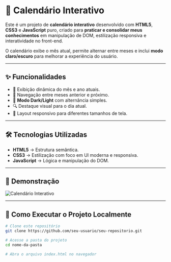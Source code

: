 # 📅 Calendário Interativo

Este é um projeto de **calendário interativo** desenvolvido com **HTML5**, **CSS3** e **JavaScript** puro, criado para **praticar e consolidar meus conhecimentos** em manipulação de DOM, estilização responsiva e interatividade no front-end.

O calendário exibe o mês atual, permite alternar entre meses e inclui **modo claro/escuro** para melhorar a experiência do usuário.

---

## ✨ Funcionalidades

- 📆 Exibição dinâmica do mês e ano atuais.
- 🔄 Navegação entre meses anterior e próximo.
- 🎨 **Modo Dark/Light** com alternância simples.
- 🔍 Destaque visual para o dia atual.
- 📱 Layout responsivo para diferentes tamanhos de tela.

---

## 🛠 Tecnologias Utilizadas

- **HTML5** → Estrutura semântica.
- **CSS3** → Estilização com foco em UI moderna e responsiva.
- **JavaScript** → Lógica e manipulação do DOM.

---

## 📸 Demonstração

![Calendário Interativo](./screenshot.png)

---

## 🚀 Como Executar o Projeto Localmente

```bash
# Clone este repositório
git clone https://github.com/seu-usuario/seu-repositorio.git

# Acesse a pasta do projeto
cd nome-da-pasta

# Abra o arquivo index.html no navegador
